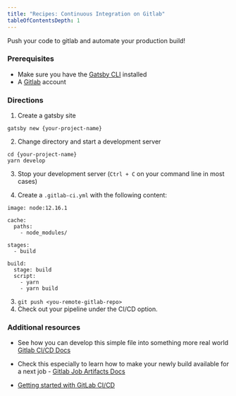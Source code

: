 ```yaml
---
title: "Recipes: Continuous Integration on Gitlab"
tableOfContentsDepth: 1
---
```


Push your code to gitlab and automate your production build!

### Prerequisites

- Make sure you have the [Gatsby CLI](https://www.gatsbyjs.org/docs/gatsby-cli) installed
- A [Gitlab](https://gitlab.com/) account 

### Directions
1. Create a gatsby site
```shell
gatsby new {your-project-name}
```
2. Change directory and start a development server
```shell
cd {your-project-name}
yarn develop
```

3. Stop your development server (`Ctrl + C` on your command line in most cases)

4. Create a `.gitlab-ci.yml` with the following content:

```
image: node:12.16.1

cache:
  paths:
    - node_modules/

stages:
  - build

build:
  stage: build
  script:
    - yarn
    - yarn build
```

3. `git push <you-remote-gitlab-repo>`
4. Check out your pipeline under the CI/CD option. 

### Additional resources

- See how you can develop this simple file into something more real world [Gitlab CI/CD Docs](https://docs.gitlab.com/ee/ci/README.html)
- Check this especially to learn how to make your newly build available for a next job - [Gitlab Job Artifacts Docs](https://docs.gitlab.com/ee/ci/pipelines/job_artifacts.html)

- [Getting started with GitLab CI/CD](https://gitlab.com/help/ci/quick_start/README)
